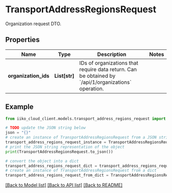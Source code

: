 # TransportAddressRegionsRequest

Organization request DTO.

## Properties

Name | Type | Description | Notes
------------ | ------------- | ------------- | -------------
**organization_ids** | **List[str]** | IDs of organizations that require data return.                Can be obtained by &#x60;/api/1/organizations&#x60; operation. | 

## Example

```python
from iiko_cloud_client.models.transport_address_regions_request import TransportAddressRegionsRequest

# TODO update the JSON string below
json = "{}"
# create an instance of TransportAddressRegionsRequest from a JSON string
transport_address_regions_request_instance = TransportAddressRegionsRequest.from_json(json)
# print the JSON string representation of the object
print(TransportAddressRegionsRequest.to_json())

# convert the object into a dict
transport_address_regions_request_dict = transport_address_regions_request_instance.to_dict()
# create an instance of TransportAddressRegionsRequest from a dict
transport_address_regions_request_from_dict = TransportAddressRegionsRequest.from_dict(transport_address_regions_request_dict)
```
[[Back to Model list]](../README.md#documentation-for-models) [[Back to API list]](../README.md#documentation-for-api-endpoints) [[Back to README]](../README.md)



